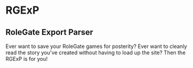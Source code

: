 # RGExP
## RoleGate Export Parser

Ever want to save your RoleGate games for posterity? Ever want to cleanly read the story you've created without having to load up the site? Then the RGExP is for you!